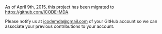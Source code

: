 As of April 9th, 2015, this project has been migrated to https://github.com/ICODE-MDA

Please notify us at <a href='mailto:icodemda@gmail.com'>icodemda@gmail.com</a> of your GitHub account so we can associate your previous contributions to your account.